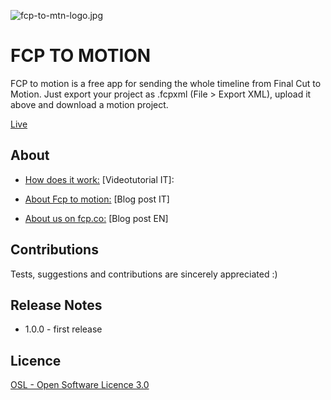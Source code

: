 ![fcp-to-mtn-logo.jpg](http://www.ilgattohanuovecode.it/images/website/fcp-to-mtn-logo.jpg)

# FCP TO MOTION #

FCP to motion is a free app for sending the whole timeline from Final Cut to Motion. Just export your project as .fcpxml (File > Export XML), upload it above and download a motion project. 

[Live](http://www.ilgattohanuovecode.it/tool/final-cut-round-trip/)

About
-----
* [How does it work:](https://www.youtube.com/watch?v=cWEKfqLBodQ) [Videotutorial IT]:

* [About Fcp to motion:](http://www.ilgattohanuovecode.it/videotutorial/231-final-cut-to-motion.html) [Blog post IT]

* [About us on fcp.co:](http://www.fcp.co/final-cut-pro/news/1848-convert-your-final-cut-pro-x-timelines-into-motion-projects-with-a-free-web-app) [Blog post EN]

Contributions
-------------
Tests, suggestions and contributions are sincerely appreciated :)

Release Notes
-------------

* 1.0.0 - first release

Licence
-------

[OSL - Open Software Licence 3.0](http://opensource.org/licenses/osl-3.0.php)
